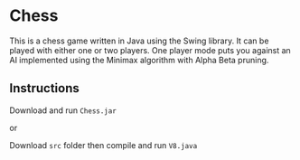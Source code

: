 # Chess
This is a chess game written in Java using the Swing library. It can be played with either one or two players. One player mode puts you against an AI implemented using the Minimax algorithm with Alpha Beta pruning.

## Instructions
Download and run `Chess.jar`

or

Download `src` folder then compile and run `V8.java`
